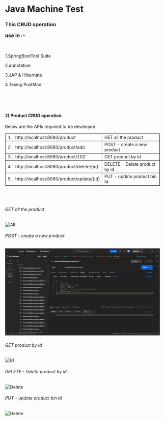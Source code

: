
<!DOCTYPE html>
<html lang="en">
<head>
    <meta charset="UTF-8">
    <meta name="viewport" content="width=device-width, initial-scale=1.0">
</head>
<body>
<H1>Java Machine Test</H1>
<H3>This CRUD operation <p>use in :-</p> </H3>
</br>
<p>1.SpringBootTool Suite</p>
<p>2.annotation</p>
<p>3.JAP & Hibernate</p>
<p>4.Tesing PostMan</p>
</br>
</br>
</br>
<h4>2) Product CRUD operation.</h4>
    <p>Below are the APIs required to be developed </p>
 <table border="1"> 
        <tr> 
            <td>1</td> 
            <td>http://localhost:8080/product</td> 
            <td>GET all the product</td> 
        </tr>
        <tr> 
            <td>2</td> 
            <td>http://localhost:8080/product/add </td> 
            <td>POST - create a new product</td> 
        </tr> 
        <tr> 
            <td>3</td> 
            <td>http://localhost:8080/product/102</td> 
            <td>GET product by Id</td> 
        </tr> 
     <tr> 
            <td>4</td> 
            <td> http://localhost:8080/product/delete/{id} </td> 
            <td>DELETE - Delete product by id</td> 
        </tr> 
        <tr> 
            <td>5</td> 
            <td>http://localhost:8080/product/update/{id}   </td> 
            <td>PUT - update product bin Id</td> 
        </tr> 
    </table> 
    </br>
</br>
<h6>GET all the product</h6>
<img src="CRUD/GET all.png" alt="All">
</br>
<h6>POST - create a new product</h6>
<img src="CRUD1/POST.png" alt="new">
</br>
<h6>GET product by Id</h6>
<img src="CRUD/GET id.png" alt="Id">
</br>
<h6>DELETE - Delete product by id</h6>
<img src="CRUD/DELETE.png" alt="Delete">
</br>
<h6>PUT - update product bin Id</h6>
<img src="CRUD/UPDATE.png" alt="Delete">

</br>
</br>



    
</body>
</html>







